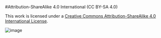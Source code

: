 #Attribution-ShareAlike 4.0 International
(CC BY-SA 4.0)

This work is licensed under a [Creative Commons Attribution-ShareAlike 4.0 International License](https://creativecommons.org/licenses/by-sa/4.0/legalcode).

![image](https://i.creativecommons.org/l/by-sa/4.0/88x31.png)
